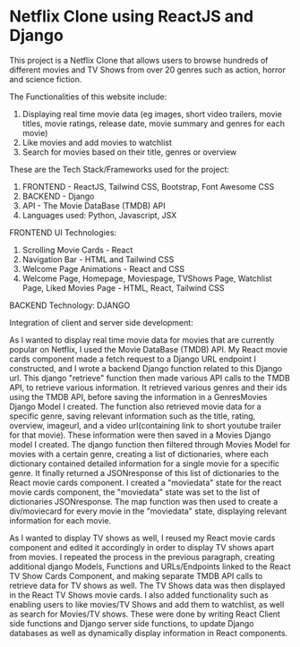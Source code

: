 # Netflix Clone using ReactJS and Django

This project is a Netflix Clone that allows users to browse hundreds of different movies and TV Shows from over 20 genres such as action, horror and science fiction.

The Functionalities of this website include:

1. Displaying real time movie data (eg images, short video trailers, movie titles, movie ratings, release date, movie summary and genres for each movie)
2. Like movies and add movies to watchlist
3. Search for movies based on their title, genres or overview


These are the Tech Stack/Frameworks used for the project:

1. FRONTEND - ReactJS, Tailwind CSS, Bootstrap, Font Awesome CSS
2. BACKEND - Django
3. API - The Movie DataBase (TMDB) API
4. Languages used: Python, Javascript, JSX

FRONTEND UI Technologies:
1. Scrolling Movie Cards - React
2. Navigation Bar - HTML and Tailwind CSS
3. Welcome Page Animations - React and CSS
4. Welcome Page, Homepage, Moviespage, TVShows Page, Watchlist Page, Liked Movies Page - HTML, React, Tailwind CSS

BACKEND Technology:
DJANGO

Integration of client and server side development:

As I wanted to display real time movie data for movies that are currently popular on Netflix, I used the Movie DataBase (TMDB) API. My React movie cards component made a fetch request to a Django URL endpoint I constructed, and I wrote a backend Django function related to this Django url. This django "retrieve" function then made various API calls to the TMDB API, to retrieve various information. It retrieved various genres and their ids using the TMDB API, before saving the information in a GenresMovies Django Model I created. The function also retrieved movie data for a specific genre, saving relevant information such as the title, rating, overview, imageurl, and a video url(containing link to short youtube trailer for that movie). These information were then saved in a Movies Django model I created. The django function then filtered through Movies Model for movies with a certain genre, creating a list of dictionaries, where each dictionary contained detailed information for a single movie for a specific genre. It finally returned a JSONresponse of this list of dictionaries to the React movie cards component. I created a "moviedata" state for the react movie cards component, the "moviedata" state was set to the list of dictionaries JSONresponse. The map function was then used to create a div/moviecard for every movie in the "moviedata" state, displaying relevant information for each movie.

As I wanted to display TV shows as well, I reused my React movie cards component and edited it accordingly in order to display TV shows apart from movies. I repeated the process in the previous paragraph, creating additional django Models, Functions and URLs/Endpoints linked to the React TV Show Cards Component, and making separate TMDB API calls to retrieve data for TV shows as well. The TV Shows data was then displayed in the React TV Shows movie cards. I also added functionality such as enabling users to like movies/TV Shows and add them to watchlist, as well as search for Movies/TV shows. These were done by writing React Client side functions and Django server side functions, to update Django databases as well as dynamically display information in React components.




   
